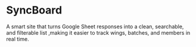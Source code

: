 # SyncBoard
A smart site that turns Google Sheet responses into a clean, searchable, and filterable list ,making it easier to track wings, batches, and members in real time.
